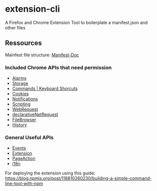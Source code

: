 # extension-cli
A Firefox and Chrome Extension Tool to boilerplate a manifest.json and other files

## Ressources
Mainfest file structure: [Manifest-Doc](https://developer.chrome.com/docs/extensions/mv3/manifest/)

### Included Chrome APIs that need permission
* [Alarms](https://developer.chrome.com/docs/extensions/reference/alarms/)
* [Storage](https://developer.chrome.com/docs/extensions/reference/storage/)
* [Commands | Keyboard Shorcuts](https://developer.chrome.com/docs/extensions/reference/commands/)
* [Cookies](https://developer.chrome.com/docs/extensions/reference/cookies/)
* [Notifications](https://developer.chrome.com/docs/extensions/reference/notifications/)
* [Scripting](https://developer.chrome.com/docs/extensions/reference/scripting/)
* [WebRequest](https://developer.chrome.com/docs/extensions/reference/webRequest/)
* [declarativeNetRequest](https://developer.chrome.com/docs/extensions/reference/declarativeNetRequest/)
* [FileBrowser](https://developer.chrome.com/docs/extensions/reference/fileBrowserHandler/)
* [History](https://developer.chrome.com/docs/extensions/reference/history/)

### General Useful APIs
* [Events](https://developer.chrome.com/docs/extensions/reference/events/)
* [Extension](https://developer.chrome.com/docs/extensions/reference/extension/)
* [PageAction](https://developer.chrome.com/docs/extensions/reference/pageAction/)
* [i18n](https://developer.chrome.com/docs/extensions/reference/i18n/)

For deploying the extension using this guide: https://blog.npmjs.org/post/118810260230/building-a-simple-command-line-tool-with-npm